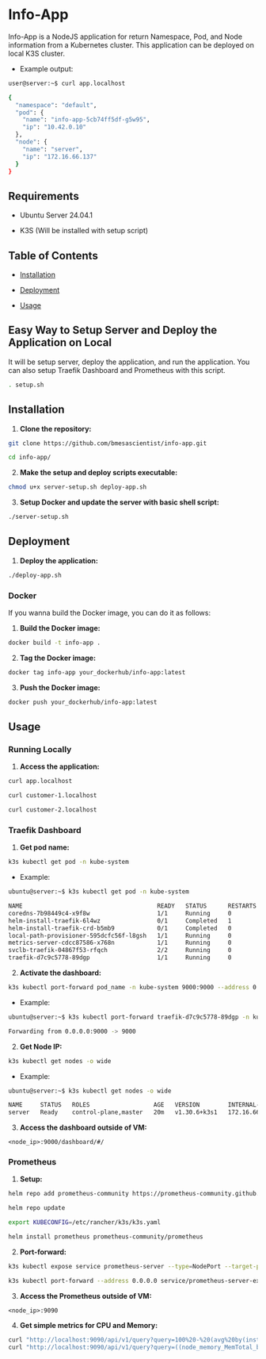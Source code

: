 # Info-App

Info-App is a NodeJS application for return Namespace, Pod, and Node information from a Kubernetes cluster. This application can be deployed on local K3S cluster.

- Example output:

```bash
user@server:~$ curl app.localhost

{
  "namespace": "default",
  "pod": {
    "name": "info-app-5cb74ff5df-g5w95",
    "ip": "10.42.0.10"
  },
  "node": {
    "name": "server",
    "ip": "172.16.66.137"
  }
}
```

## Requirements

- Ubuntu Server 24.04.1

- K3S (Will be installed with setup script)

## Table of Contents

- [Installation](#installation)

- [Deployment](#deployment)

- [Usage](#usage)

## Easy Way to Setup Server and Deploy the Application on Local

It will be setup server, deploy the application, and run the application. You can also setup Traefik Dashboard and Prometheus with this script.

```bash
. setup.sh
```

## Installation

1. **Clone the repository:**

```bash
git clone https://github.com/bmesascientist/info-app.git

cd info-app/
```

2. **Make the setup and deploy scripts executable:**

```bash
chmod u+x server-setup.sh deploy-app.sh
```

3. **Setup Docker and update the server with basic shell script:**

```bash
./server-setup.sh
```

## Deployment

1. **Deploy the application:**

```bash
./deploy-app.sh
```

### Docker

If you wanna build the Docker image, you can do it as follows:

1. **Build the Docker image:**

```bash
docker build -t info-app .
```

2. **Tag the Docker image:**

```bash
docker tag info-app your_dockerhub/info-app:latest
```

3. **Push the Docker image:**

```bash
docker push your_dockerhub/info-app:latest
```

## Usage

### Running Locally

1. **Access the application:**

```bash
curl app.localhost
```

```bash
curl customer-1.localhost
```

```bash
curl customer-2.localhost
```

### Traefik Dashboard

1. **Get pod name:**

```bash
k3s kubectl get pod -n kube-system
```

- Example:

```bash
ubuntu@server:~$ k3s kubectl get pod -n kube-system

NAME                                      READY   STATUS      RESTARTS   AGE
coredns-7b98449c4-x9f8w                   1/1     Running     0          82s
helm-install-traefik-6l4wz                0/1     Completed   1          82s
helm-install-traefik-crd-b5mb9            0/1     Completed   0          82s
local-path-provisioner-595dcfc56f-l8gsh   1/1     Running     0          82s
metrics-server-cdcc87586-x768n            1/1     Running     0          82s
svclb-traefik-04867f53-rfqch              2/2     Running     0          45s
traefik-d7c9c5778-89dgp                   1/1     Running     0          45s
```

2. **Activate the dashboard:**

```bash
k3s kubectl port-forward pod_name -n kube-system 9000:9000 --address 0.0.0.0 &
```

- Example:

```bash
ubuntu@server:~$ k3s kubectl port-forward traefik-d7c9c5778-89dgp -n kube-system 9000:9000 --address 0.0.0.0 &

Forwarding from 0.0.0.0:9000 -> 9000
```

2. **Get Node IP:**

```bash
k3s kubectl get nodes -o wide
```

- Example:

```bash
ubuntu@server:~$ k3s kubectl get nodes -o wide

NAME     STATUS   ROLES                  AGE   VERSION        INTERNAL-IP     EXTERNAL-IP   OS-IMAGE             KERNEL-VERSION     CONTAINER-RUNTIME
server   Ready    control-plane,master   20m   v1.30.6+k3s1   172.16.66.137   <none>        Ubuntu 24.04.1 LTS   6.8.0-48-generic   containerd://1.7.22-k3s1
```

3. **Access the dashboard outside of VM:**

```text
<node_ip>:9000/dashboard/#/
```

### Prometheus

1. **Setup:**

```bash
helm repo add prometheus-community https://prometheus-community.github.io/helm-charts
```

```bash
helm repo update
```

```bash
export KUBECONFIG=/etc/rancher/k3s/k3s.yaml
```

```bash
helm install prometheus prometheus-community/prometheus
```

2. **Port-forward:**

```bash
k3s kubectl expose service prometheus-server --type=NodePort --target-port=9090 --name=prometheus-server-ext
```

```bash
k3s kubectl port-forward --address 0.0.0.0 service/prometheus-server-ext 9090:80
```

3. **Access the Prometheus outside of VM:**

```text
<node_ip>:9090
```

4. **Get simple metrics for CPU and Memory:**

```bash
curl "http://localhost:9090/api/v1/query?query=100%20-%20(avg%20by(instance)%20(irate(node_cpu_seconds_total%7Bmode%3D%22idle%22%7D%5B5m%5D))%20*%20100)" | jq .
curl "http://localhost:9090/api/v1/query?query=((node_memory_MemTotal_bytes%20-%20node_memory_Available_bytes)%20/%20node_memory_MemTotal_bytes)%20*%20100" | jq .
```
